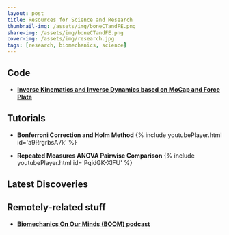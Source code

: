 ```yaml
---
layout: post
title: Resources for Science and Research
thumbnail-img: /assets/img/boneCTandFE.png
share-img: /assets/img/boneCTandFE.png
cover-img: /assets/img/research.jpg
tags: [research, biomechanics, science]
---
```


## Code
- [**Inverse Kinematics and Inverse Dynamics based on MoCap and Force Plate**](https://drive.google.com/file/d/13-WRSKVX-oG58_ES0zjrrYBt8ljjJj_8/view?usp=sharing)


## Tutorials
- **Bonferroni Correction and Holm Method**
{% include youtubePlayer.html id='a9RrgrbsA7k' %}

- **Repeated Measures ANOVA Pairwise Comparison**
{% include youtubePlayer.html id='PqidGK-XlFU' %}


## Latest Discoveries


## Remotely-related stuff

- [**Biomechanics On Our Minds (BOOM) podcast**](https://biomechanicsonourminds.com/?v=7516fd43adaa)